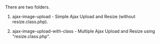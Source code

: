 There are two folders. 

1) ajax-image-upload - Simple Ajax Upload and Resize (without resize.class.php).

2) ajax-image-upload-with-class - Multiple Ajax Upload and Resize using "resize.class.php". 
